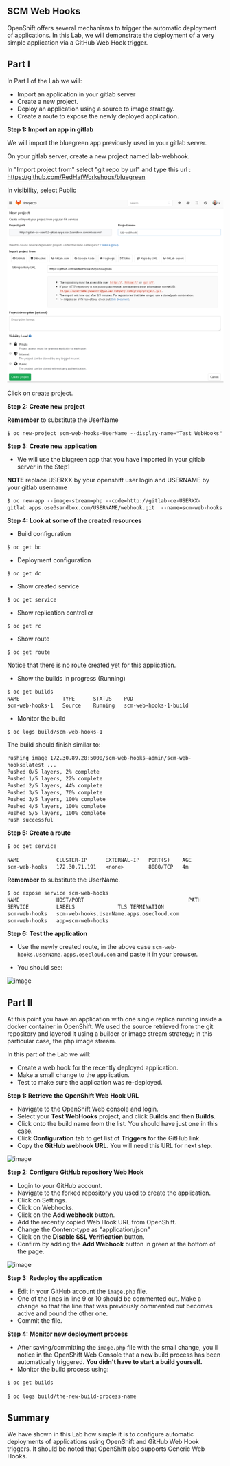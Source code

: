 ## SCM Web Hooks

OpenShift offers several mechanisms to trigger the automatic deployment of
applications. In this Lab, we will demonstrate the deployment of a very simple
application via a GitHub Web Hook trigger.

## Part I

In Part I of the Lab we will:

- Import an application in your gitlab server
- Create a new project.
- Deploy an application using a source to image strategy.
- Create a route to expose the newly deployed application.

**Step 1: Import an app in gitlab**

We will import the bluegreen app previously used in your gitlab server.

On your gitlab server, create a new project named lab-webhook.

In "Import project from" select "git repo by url" and type this url :
https://github.com/RedHatWorkshops/bluegreen

In visibility, select Public

![image](images/gitlab-webhook.png)

Click on create project.

**Step 2: Create new project**

**Remember** to substitute the UserName

```
$ oc new-project scm-web-hooks-UserName --display-name="Test WebHooks"
```

**Step 3: Create new application**

- We will use the blugreen app that you have imported in your gitlab server in the Step1

**NOTE** replace USERXX by your openshift user login and USERNAME by your gitlab username
```
$ oc new-app --image-stream=php --code=http://gitlab-ce-USERXX-gitlab.apps.ose3sandbox.com/USERNAME/webhook.git  --name=scm-web-hooks
```

**Step 4: Look at some of the created resources**

- Build configuration

```
$ oc get bc
```

- Deployment configuration

```
$ oc get dc
```

- Show created service

```
$ oc get service
```

- Show replication controller

```
$ oc get rc
```

- Show route

```
$ oc get route
```

Notice that there is no route created yet for this application.

- Show the builds in progress (Running)

```
$ oc get builds
NAME              TYPE      STATUS    POD
scm-web-hooks-1   Source    Running   scm-web-hooks-1-build
```

- Monitor the build

```
$ oc logs build/scm-web-hooks-1
```

The build should finish similar to:

```
Pushing image 172.30.89.28:5000/scm-web-hooks-admin/scm-web-hooks:latest ...
Pushed 0/5 layers, 2% complete
Pushed 1/5 layers, 22% complete
Pushed 2/5 layers, 44% complete
Pushed 3/5 layers, 70% complete
Pushed 3/5 layers, 100% complete
Pushed 4/5 layers, 100% complete
Pushed 5/5 layers, 100% complete
Push successful
```

**Step 5: Create a route**

```
$ oc get service

NAME            CLUSTER-IP      EXTERNAL-IP   PORT(S)    AGE
scm-web-hooks   172.30.71.191   <none>        8080/TCP   4m
```

**Remember** to substitute the UserName.
```
$ oc expose service scm-web-hooks
NAME            HOST/PORT                                  PATH      SERVICE         LABELS              TLS TERMINATION
scm-web-hooks   scm-web-hooks.UserName.apps.osecloud.com             scm-web-hooks   app=scm-web-hooks   
```
**Step 6: Test the application**

- Use the newly created route, in the above case `scm-web-hooks.UserName.apps.osecloud.com` and paste it in your browser.

- You should see:

![image](images/green_deployment.png)

## Part II

At this point you have an application with one single replica running inside a
docker container in OpenShift. We used the source retrieved from the git repository
and layered it using a builder or image stream strategy; in this particular case,
the php image stream.

In this part of the Lab we will:

- Create a web hook for the recently deployed application.
- Make a small change to the application.
- Test to make sure the application was re-deployed.

**Step 1: Retrieve the OpenShift Web Hook URL**

- Navigate to the OpenShift Web console and login.
- Select your **Test WebHooks** project, and click **Builds** and then **Builds**.
- Click onto the build name from the list. You should have just one in this case.
- Click **Configuration** tab to get list of **Triggers** for the GitHub link.
- Copy the **GitHub webhook URL**. You will need this URL for next step.

![image](images/github_show_url.png)

**Step 2: Configure GitHub repository Web Hook**

- Login to your GitHub account.
- Navigate to the forked repository you used to create the application.
- Click on Settings.
- Click on Webhooks.
- Click on the **Add webhook** button.
- Add the recently copied Web Hook URL from OpenShift.
- Change the Content-type as "application/json"
- Click on the **Disable SSL Verification** button.
- Confirm by adding the **Add Webhook** button in green at the bottom of the page.

![image](images/github_add_webhook.jpg)

**Step 3: Redeploy the application**

- Edit in your GitHub account the `image.php` file.
- One of the lines in line 9 or 10 should be commented out. Make a change so that
the line that was previously commented out becomes active and pound the other one.
- Commit the file.

**Step 4: Monitor new deployment process**

- After saving/committing the `image.php` file with the small change, you'll notice
in the OpenShift Web Console that a new build process has been automatically
triggered. **You didn't have to start a build yourself.**
- Monitor the build process using:

```
$ oc get builds

$ oc logs build/the-new-build-process-name
```

## Summary

We have shown in this Lab how simple it is to configure automatic deployments
of applications using OpenShift and GitHub Web Hook triggers. It should be noted
that OpenShift also supports Generic Web Hooks.
